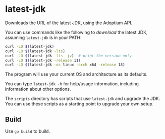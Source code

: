 # latest-jdk

Downloads the URL of the latest JDK, using the Adoptium API.

You can use commands like the following to *download* the latest JDK,
assuming `latest-jdk` is in your PATH:

```bash
curl -LO $(latest-jdk)
curl -LO $(latest-jdk -lts)
curl -LO $(latest-jdk -lts -jv)  # print the version only
curl -LO $(latest-jdk -release 11)
curl -LO $(latest-jdk -os linux -arch x64 -release 18)
```

The program will use your current OS and architecture as its defaults.

You can type `latest-jdk -h` for help/usage information, including information
about other options.

The `scripts` directory has scripts that use `latest-jdk` and upgrade the JDK.
You can use these scripts as a starting point to upgrade your own setup.

## Build

Use `go build` to build.
